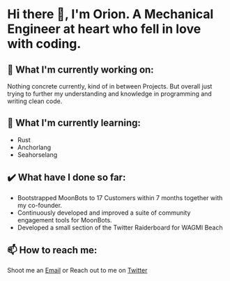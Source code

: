 # Hi there 👋, I'm Orion. A Mechanical Engineer at heart who fell in love with coding.

## 🔭 What I'm currently working on:
Nothing concrete currently, kind of in between Projects. But overall just trying to further my understanding and knowledge in programming and writing clean code.

## 🌱 What I'm currently learning:
- Rust
- Anchorlang
- Seahorselang
## ✔️ What have I done so far:
- Bootstrapped MoonBots to 17 Customers within 7 months together with my co-founder.
- Continuously developed and improved a suite of community engagement tools for MoonBots.
- Developed a small section of the Twitter Raiderboard for WAGMI Beach
## 📫 How to reach me:
Shoot me an [Email](mailto:orionadler7575@gmail.com)
or
Reach out to me on [Twitter](www.twitter.com)

<!--
**iceomatic/iceomatic** is a ✨ _special_ ✨ repository because its `README.md` (this file) appears on your GitHub profile.

Here are some ideas to get you started:

- 🔭 I’m currently working on ...
- 🌱 I’m currently learning ...
- 👯 I’m looking to collaborate on ...
- 🤔 I’m looking for help with ...
- 💬 Ask me about ...
- 📫 How to reach me: ...
- 😄 Pronouns: ...
- ⚡ Fun fact: ...
-->

